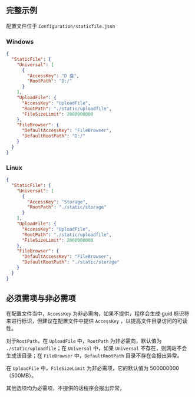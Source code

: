 ## 完整示例

配置文件位于 `Configuration/staticfile.json`

### Windows

```json
{
  "StaticFile": {
    "Universal": [
      {
        "AccessKey": "D 盘",
        "RootPath": "D:/"
      }
    ],
    "UploadFile": {
      "AccessKey": "UploadFile",
      "RootPath": "./static/uploadfile",
      "FileSizeLimit": 2000000000
    },
    "FileBrowser": {
      "DefaultAccessKey": "FileBrowser",
      "DefaultRootPath": "D:/"
    }
  }
}
```

### Linux

```json
{
  "StaticFile": {
    "Universal": [
      {
        "AccessKey": "Storage",
        "RootPath": "./static/storage"
      }
    ],
    "UploadFile": {
      "AccessKey": "UploadFile",
      "RootPath": "./static/uploadfile",
      "FileSizeLimit": 2000000000
    },
    "FileBrowser": {
      "DefaultAccessKey": "FileBrowser",
      "DefaultRootPath": "./static/storage"
    }
  }
}
```

## 必须需项与非必需项

在配置文件当中，`AccessKey` 为非必需向，如果不提供，程序会生成 guid 标识符来进行标识，但建议在配置文件中提供 `AccessKey` ，以提高文件目录访问的可读性。

对于`RootPath`，在 `UploadFile` 中，`RootPath` 为非必需向，默认值为 `./static/uploadfile`；在 `Universal` 中，如果  `Universal` 不存在，则网站不会生成该目录；在 `FileBrowser` 中，`DefaultRootPath` 目录不存在会报出异常。

在 `UploadFile` 中，`FileSizeLimit` 为非必需项，它的默认值为 500000000（500MB）。

其他选项均为必需项，不提供的话程序会报出异常，
